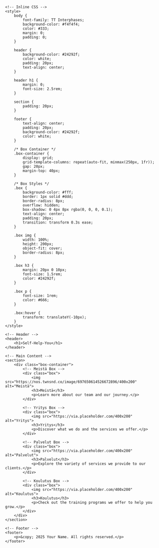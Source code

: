 <html lang="en">
<head>
    <meta charset="UTF-8">
    <meta name="viewport" content="width=device-width, initial-scale=1.0">
    <title>Self-Help-You</title>

    <!-- Inline CSS -->
    <style>
        body {
            font-family: TT Interphases;
            background-color: #f4f4f4;
            color: #333;
            margin: 0;
            padding: 0;
        }

        header {
            background-color: #24292f;
            color: white;
            padding: 20px;
            text-align: center;
        }

        header h1 {
            margin: 0;
            font-size: 2.5rem;
        }

        section {
            padding: 20px;
        }

        footer {
            text-align: center;
            padding: 20px;
            background-color: #24292f;
            color: white;
        }

        /* Box Container */
        .box-container {
            display: grid;
            grid-template-columns: repeat(auto-fit, minmax(250px, 1fr));
            gap: 20px;
            margin-top: 40px;
        }

        /* Box Styles */
        .box {
            background-color: #fff;
            border: 1px solid #ddd;
            border-radius: 8px;
            overflow: hidden;
            box-shadow: 0 4px 8px rgba(0, 0, 0, 0.1);
            text-align: center;
            padding: 20px;
            transition: transform 0.3s ease;
        }

        .box img {
            width: 100%;
            height: 200px;
            object-fit: cover;
            border-radius: 8px;
        }

        .box h3 {
            margin: 20px 0 10px;
            font-size: 1.5rem;
            color: #24292f;
        }

        .box p {
            font-size: 1rem;
            color: #666;
        }

        .box:hover {
            transform: translateY(-10px);
        }
    </style>
</head>
<body>

    <!-- Header -->
    <header>
        <h1>Self-Help-You</h1>
    </header>

    <!-- Main Content -->
    <section>
        <div class="box-container">
            <!-- Meistä Box -->
            <div class="box">
                <img src="https://nos.twnsnd.co/image/697650614526672896/400x200" alt="Meistä">
                <h3>Meistä</h3>
                <p>Learn more about our team and our journey.</p>
            </div>

            <!-- Yritys Box -->
            <div class="box">
                <img src="https://via.placeholder.com/400x200" alt="Yritys">
                <h3>Yritys</h3>
                <p>Discover what we do and the services we offer.</p>
            </div>

            <!-- Palvelut Box -->
            <div class="box">
                <img src="https://via.placeholder.com/400x200" alt="Palvelut">
                <h3>Palvelut</h3>
                <p>Explore the variety of services we provide to our clients.</p>
            </div>

            <!-- Koulutus Box -->
            <div class="box">
                <img src="https://via.placeholder.com/400x200" alt="Koulutus">
                <h3>Koulutus</h3>
                <p>Check out the training programs we offer to help you grow.</p>
            </div>
        </div>
    </section>

    <!-- Footer -->
    <footer>
        <p>&copy; 2025 Your Name. All rights reserved.</p>
    </footer>

</body>
</html>
